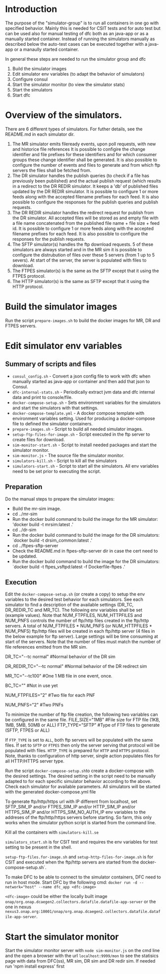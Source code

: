 # Introduction

The purpose of the "simulator-group" is to run all containers in one go with specified behavior.
Mainly this is needed for CSIT tests and for auto test but can be used also for manual testing of dfc both as an java-app
or as a manually started container. Instead of running the simulators manually as described below the auto-test cases
can be executed together with a java-app or a manaully started container.

In general these steps are needed to run the simulator group and dfc

1. Build the simulator images
2. Edit simulator env variables (to adapt the behavior of simulators)
3. Configure consul
4. Start the simulator monitor (to view the simulator stats)
5. Start the simulators
6. Start dfc

# Overview of the simulators.

There are 6 different types of simulators. For futher details, see the README.md in each simulator dir.

1. The MR simulator emits fileready events, upon poll requests, with new and historice file references
   It is possible to configire the change identifier and file prefixes for these identifiers and for which consumer groups
   these change identifier shall be generated. It is also possible to configure the number of events and files to generate and
   from which ftp servers the files shall be fetched from.
2. The DR simulator handles the publish queries (to check if a file has previously been published) and the
   actual publish request (which results in a redirect to the DR REDIR simulator. It keeps a 'db' of published files updated by the DR REDIR simulator.
   It is possible to configure 1 or more feeds along with the accepted filename prefixes for each feed. It is also possible
   to configure the responses for the publish queries and publish requests.
3. The DR REDIR simulator handles the redirect request for publish from the DR simulator. All accepted files will be stored as and empty
   file with a file name concatenated from the published file name + file size + feed id.
   It is possible to configure 1 or more feeds along with the accepted filename prefixes for each feed. It is also possible
   to configure the responses for the publish requests.
4. The SFTP simulator(s) handles the ftp download requests. 5 of these simulators are always started and in the MR sim it is
   possible to configure the distrubution of files over these 5 servers (from 1 up to 5 severs). At start of the server, the server is
   populated with files to download.
5. The FTPES simulator(s) is the same as the SFTP except that it using the FTPES protocol.
6. The HTTP simulator(s) is the same as SFTP except that it using the HTTP protocol.

# Build the simulator images

Run the script `prepare-images.sh` to build the docker images for MR, DR and FTPES servers.

# Edit simulator env variables

## Summary of scripts and files

- `consul_config.sh` - Convert a json config file to work with dfc when manually started as java-app or container and then add that json to Consul.
- `dfc-internal-stats.sh` - Periodically extract jvm data and dfc internal data and print to console/file.
- `docker-compose-setup.sh` - Sets environment variables for the simulators and start the simulators with that settings.
- `docker-compose-template.yml` - A docker compose template with environment variables setting. Used for producing a docker-compose file to defined the simulator containers.
- `prepare-images.sh` - Script to build all needed simulator images.
- `setup-ftp-files-for-image.sh` - Script executed in the ftp server to create files for download.
- `sim-monitor-start.sh` - Script to install needed packages and start the simulator monitor.
- `sim-monitor.js` - The source file the simulator monitor.
- `simulators-kill.sh` - Script to kill all the simulators
- `simulators-start.sh` - Script to start all the simulators. All env variables need to be set prior to executing the script.

## Preparation

Do the manual steps to prepare the simulator images:

- Build the mr-sim image.
- cd ../mr-sim
- Run the docker build command to build the image for the MR simulator: 'docker build -t mrsim:latest .'
- cd ../dr-sim
- Run the docker build command to build the image for the DR simulators: \`docker build -t drsim_common:latest .'
- cd ../ftpes-sftp-server
- Check the README.md in ftpes-sftp-server dir in case the cert need to be updated.
- Run the docker build command to build the image for the DR simulators: \`docker build -t ftpes_vsftpd:latest -f Dockerfile-ftpes .'

## Execution

Edit the `docker-compose-setup.sh` (or create a copy) to setup the env variables to the desired test behavior for each simulators.
See each simulator to find a description of the available settings (DR_TC, DR_REDIR_TC and MR_TC).
The following env variables shall be set (example values).
Note that NUM_FTPFILES, NUM_HTTPFILES and NUM_PNFS controls the number of ftp/http files created in the ftp/http servers.
A total of NUM_FTPFILES \* NUM_PNFS (or NUM_HTTPFILES \* NUM_PNFS) ftp/http files will be created in each ftp/http server (4 files in the below example for ftp server).
Large settings will be time consuming at start of the servers.
Note that the number of files must match the number of file references emitted from the MR sim.

DR_TC="--tc normal"           #Normal behavior of the DR sim

DR_REDIR_TC="--tc normal"     #Normal behavior of the DR redirect sim

MR_TC="--tc100"               #One 1 MB file in one event, once.

BC_TC=""                      #Not in use yet

NUM_FTPFILES="2"              #Two file for each PNF

NUM_PNFS="2"                  #Two PNFs

To minimize the number of ftp file creation, the following two variables can be configured in the same file.
FILE_SIZE="1MB"               #File size for FTP file (1KB, 1MB, 5MB, 50MB or ALL)
FTP_TYPE="SFTP"               #Type of FTP files to generate (SFTP, FTPES or ALL)

If `FTP_TYPE` is set to `ALL`, both ftp servers will be populated with the same files. If set to `SFTP` or `FTPES` then only the server serving that protocol will be populated with files.
`HTTP_TYPE` is prepared for `HTTP` and `HTTPS` protocol. Note, thanks to configuration of http server, single action populates files for all HTTP/HTTPS server type.

Run the script `docker-compose-setup.sh`to create a docker-compose with the desired settings. The desired setting
in the script need to be manually adapted to for each specific simulator behavior according to the above. Check each simulator for available
parameters.
All simulators will be started with the generated docker-compose.yml file

To generate ftp/http/https url with IP different from localhost, set SFTP_SIM_IP and/or FTPES_SIM_IP and/or HTTP_SIM_IP and/or HTTPS_SIM_IP and/or HTTPS_SIM_NO_AUTH_IP env variables to the addreses of the ftp/http/https servers before starting.
So farm, this only works when the simulator python script is started from the command line.

Kill all the containers with `simulators-kill.se`

`simulators_start.sh` is for CSIT test and requires the env variables for test setting to be present in the shell.

`setup-ftp-files.for-image.sh` and `setup-http-files-for-image.sh` is for CSIT and executed when the ftp/http servers are started from the docker-compose-setup.sh\`.

To make DFC to be able to connect to the simulator containers, DFC need to run in host mode.
Start DFC by the following cmd: ` docker run -d --network="host" --name dfc_app <dfc-image>  `

`<dfc-image>` could be either the locally built image `onap/org.onap.dcaegen2.collectors.datafile.datafile-app-server`
or the one in nexus `nexus3.onap.org:10001/onap/org.onap.dcaegen2.collectors.datafile.datafile-app-server`.

# Start the simulator monitor

Start the simulator monitor server with `node sim-monitor.js` on the cmd line and the open a browser with the url `localhost:9999/mon`
to see the statisics page with data from DFC(ss), MR sim, DR sim and DR redir sim.
If needed run 'npm install express' first
